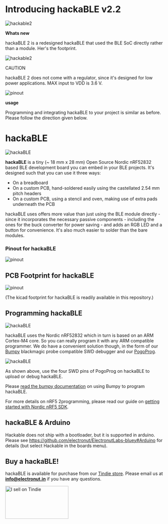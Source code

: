 # Introducing hackaBLE v2.2 

![hackable2](docs/hackaBLEv2.2/hack_front.jpg)

**Whats new**

hackaBLE 2 is a redesigned hackaBLE that used the BLE SoC directly rather than a module. Her's the footprint. 

![hackable2](docs/hackaBLEv2.2/hackaBLE_Dimensions.png)

CAUTION

hackaBLE 2 does not come with a regulator, since it's designed for low power applications. MAX input to VDD is 3.6 V.

![pinout](docs/hackaBLEv2.2/hackable_pinout.png)

**usage**

Programming and integrating hackaBLE to your project is similar as before. Please follow the direction given below.

# hackaBLE

![hackaBLE](docs/hackaBLEv0.2/hackaBLE1.jpg)

**hackaBLE** is a tiny (~ 18 mm x 28 mm) Open Source Nordic nRF52832 based BLE development board you can embed in your BLE projects. It's designed such that you can use it three ways:

- On a breadboard
- On a custom PCB, hand-soldered easily using the castellated 2.54 mm pitch headers
- On a custom PCB, using a stencil and oven, making use of extra pads underneath the PCB

hackaBLE uses offers more value than just using the BLE module directly - since it incorporates the necessary passive components - including the ones for the buck converter for power saving - and adds an RGB LED and a button for convenience. It's also much easier to solder than the bare modules. 

### Pinout for hackaBLE

![pinout](docs/hackaBLEv0.2/hackaBLE-pinout.png)

## PCB Footprint for hackaBLE

![pinout](docs/hackaBLEv0.2/hackaBLE-dims.png)

(The kicad footprint for hackaBLE is readily available in this repository.)

## Programming hackaBLE

![hackaBLE](docs/hackaBLEv0.2/hackaBLE-prog1.jpg)

hackaBLE uses the Nordic nRF52832 which in turn is based on an ARM Cortex-M4 core. So you can really program it with any ARM compatible programmer. We do have a convenient solution though, in the form 
of our [Bumpy][3] blackmagic probe compatible SWD debugger and our [PogoProg][4]. 

![hackaBLE](docs/hackaBLEv0.2/hackaBLE-prog2.jpg)

As shown above, use the four SWD pins of PogoProg on hackaBLE to upload or debug hackaBLE.

Please [read the bumpy documentation][3] on using Bumpy to program hackaBLE.

For more details on nRF5 2programming, please read our guide on [getting started with Nordic nRF5 SDK][1].

## hackaBLE & Arduino

Hackable does not ship with a bootloader, but it is supported in arduino. Please see https://github.com/electronut/ElectronutLabs-bluey#Arduino for details (but select Hackable in the boards menu).

## Buy a hackaBLE!

hackaBLE is available for purchase from our [Tindie store][2]. Please email us at **info@electronut.in** if you have any questions.

<a href="https://www.tindie.com/stores/ElectronutLabs/?ref=offsite_badges&utm_source=sellers_ElectronutLabs&utm_medium=badges&utm_campaign=badge_large"><img src="https://d2ss6ovg47m0r5.cloudfront.net/badges/tindie-larges.png" alt="I sell on Tindie" width="200" height="104"></a>

[1]: https://github.com/electronut/ElectronutLabs-bluey/blob/master/nrf5-sdk-setup.md
[2]: https://www.tindie.com/stores/ElectronutLabs/
[3]: https://github.com/electronut/ElectronutLabs-Bumpy
[4]: https://github.com/electronut/ElectronutLabs-PogoProg
 
 
